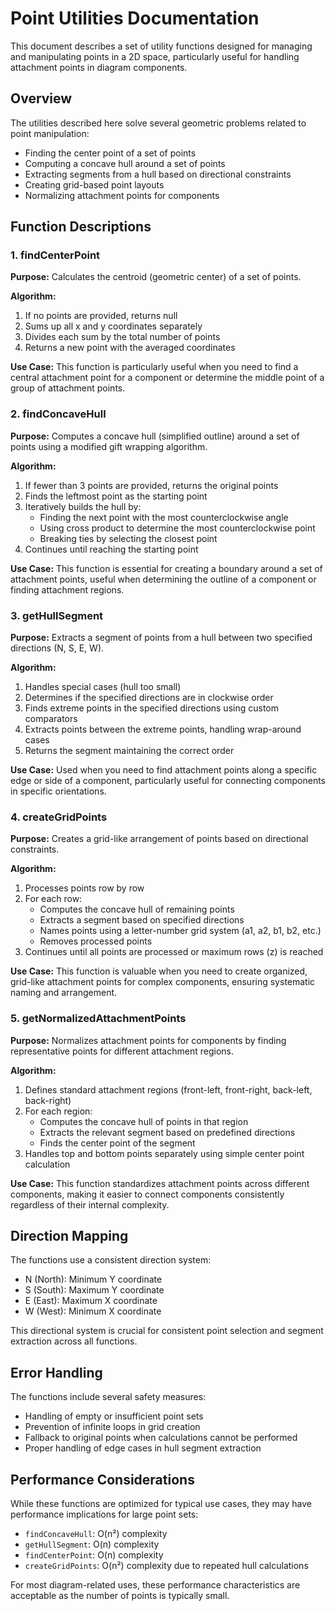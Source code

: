 # Point Utilities Documentation

This document describes a set of utility functions designed for managing and manipulating points in a 2D space, particularly useful for handling attachment points in diagram components.

## Overview

The utilities described here solve several geometric problems related to point manipulation:
- Finding the center point of a set of points
- Computing a concave hull around a set of points 
- Extracting segments from a hull based on directional constraints
- Creating grid-based point layouts
- Normalizing attachment points for components

## Function Descriptions

### 1. findCenterPoint

**Purpose:** Calculates the centroid (geometric center) of a set of points.

**Algorithm:**
1. If no points are provided, returns null
2. Sums up all x and y coordinates separately
3. Divides each sum by the total number of points
4. Returns a new point with the averaged coordinates

**Use Case:** This function is particularly useful when you need to find a central attachment point for a component or determine the middle point of a group of attachment points.

### 2. findConcaveHull

**Purpose:** Computes a concave hull (simplified outline) around a set of points using a modified gift wrapping algorithm.

**Algorithm:**
1. If fewer than 3 points are provided, returns the original points
2. Finds the leftmost point as the starting point
3. Iteratively builds the hull by:
   - Finding the next point with the most counterclockwise angle
   - Using cross product to determine the most counterclockwise point
   - Breaking ties by selecting the closest point
4. Continues until reaching the starting point

**Use Case:** This function is essential for creating a boundary around a set of attachment points, useful when determining the outline of a component or finding attachment regions.

### 3. getHullSegment

**Purpose:** Extracts a segment of points from a hull between two specified directions (N, S, E, W).

**Algorithm:**
1. Handles special cases (hull too small)
2. Determines if the specified directions are in clockwise order
3. Finds extreme points in the specified directions using custom comparators
4. Extracts points between the extreme points, handling wrap-around cases
5. Returns the segment maintaining the correct order

**Use Case:** Used when you need to find attachment points along a specific edge or side of a component, particularly useful for connecting components in specific orientations.

### 4. createGridPoints

**Purpose:** Creates a grid-like arrangement of points based on directional constraints.

**Algorithm:**
1. Processes points row by row
2. For each row:
   - Computes the concave hull of remaining points
   - Extracts a segment based on specified directions
   - Names points using a letter-number grid system (a1, a2, b1, b2, etc.)
   - Removes processed points
3. Continues until all points are processed or maximum rows (z) is reached

**Use Case:** This function is valuable when you need to create organized, grid-like attachment points for complex components, ensuring systematic naming and arrangement.

### 5. getNormalizedAttachmentPoints

**Purpose:** Normalizes attachment points for components by finding representative points for different attachment regions.

**Algorithm:**
1. Defines standard attachment regions (front-left, front-right, back-left, back-right)
2. For each region:
   - Computes the concave hull of points in that region
   - Extracts the relevant segment based on predefined directions
   - Finds the center point of the segment
3. Handles top and bottom points separately using simple center point calculation

**Use Case:** This function standardizes attachment points across different components, making it easier to connect components consistently regardless of their internal complexity.

## Direction Mapping

The functions use a consistent direction system:
- N (North): Minimum Y coordinate
- S (South): Maximum Y coordinate
- E (East): Maximum X coordinate
- W (West): Minimum X coordinate

This directional system is crucial for consistent point selection and segment extraction across all functions.

## Error Handling

The functions include several safety measures:
- Handling of empty or insufficient point sets
- Prevention of infinite loops in grid creation
- Fallback to original points when calculations cannot be performed
- Proper handling of edge cases in hull segment extraction

## Performance Considerations

While these functions are optimized for typical use cases, they may have performance implications for large point sets:
- `findConcaveHull`: O(n²) complexity
- `getHullSegment`: O(n) complexity
- `findCenterPoint`: O(n) complexity
- `createGridPoints`: O(n²) complexity due to repeated hull calculations

For most diagram-related uses, these performance characteristics are acceptable as the number of points is typically small.
